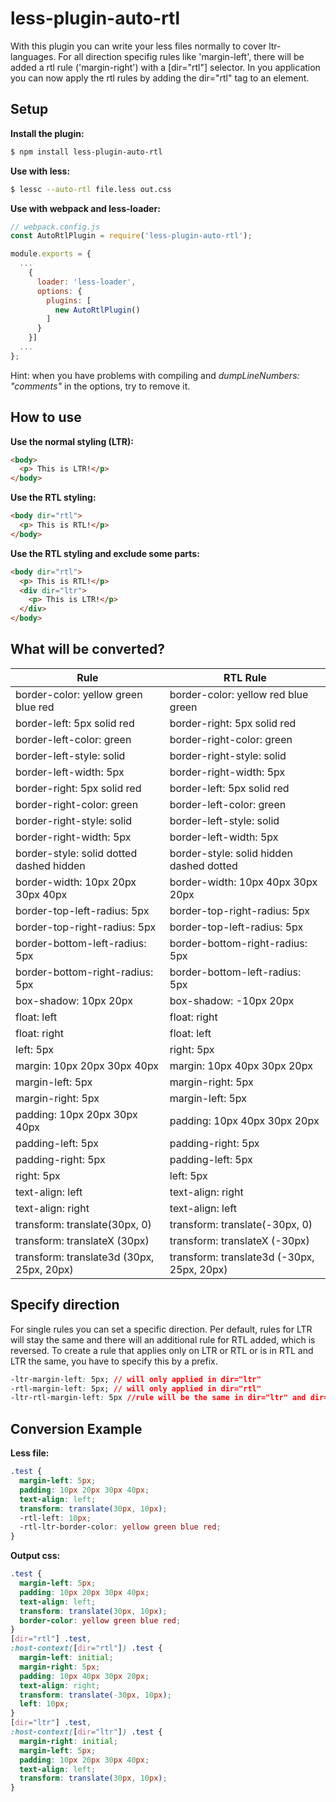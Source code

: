 less-plugin-auto-rtl
===============

With this plugin you can write your less files normally to cover ltr-languages. For all direction specifig rules like 'margin-left', there will be added a rtl rule ('margin-right') with a [dir="rtl"] selector. In you application you can now apply the rtl rules by adding the dir="rtl" tag to an element.

Setup
------
__Install the plugin:__
```bash
$ npm install less-plugin-auto-rtl
```

__Use with less:__
```bash
$ lessc --auto-rtl file.less out.css
```

__Use with webpack and less-loader:__
```javascript
// webpack.config.js
const AutoRtlPlugin = require('less-plugin-auto-rtl');

module.exports = {
  ...
    {
      loader: 'less-loader', 
      options: {
        plugins: [
          new AutoRtlPlugin()
        ]
      }
    }]
  ...
};
```
Hint: when you have problems with compiling and *dumpLineNumbers: "comments"* in the options, try to remove it.

How to use
---------
__Use the normal styling (LTR):__
```html
<body>
  <p> This is LTR!</p>
</body>
```

__Use the RTL styling:__
```html
<body dir="rtl">
  <p> This is RTL!</p>
</body>
```

__Use the RTL styling and exclude some parts:__
```html
<body dir="rtl">
  <p> This is RTL!</p>
  <div dir="ltr">
    <p> This is LTR!</p>
  </div>
</body>
```

What will be converted?
-------
| Rule          |RTL Rule       |
| ------------- |-------------|
| border-color: yellow green blue red | border-color: yellow red blue green |
| border-left: 5px solid red | border-right: 5px solid red |
| border-left-color: green | border-right-color: green |
| border-left-style: solid | border-right-style: solid |
| border-left-width: 5px | border-right-width: 5px |
| border-right: 5px solid red | border-left: 5px solid red |
| border-right-color: green | border-left-color: green |
| border-right-style: solid | border-left-style: solid |
| border-right-width: 5px | border-left-width: 5px |
| border-style: solid dotted dashed hidden | border-style: solid hidden dashed dotted |
| border-width: 10px 20px 30px 40px | border-width: 10px 40px 30px 20px |
| border-top-left-radius: 5px | border-top-right-radius: 5px |
| border-top-right-radius: 5px | border-top-left-radius: 5px |
| border-bottom-left-radius: 5px | border-bottom-right-radius: 5px |
| border-bottom-right-radius: 5px | border-bottom-left-radius: 5px |
| box-shadow: 10px 20px | box-shadow: -10px 20px |
| float: left | float: right |
| float: right | float: left |
| left: 5px | right: 5px |
| margin: 10px 20px 30px 40px | margin: 10px 40px 30px 20px |
| margin-left: 5px | margin-right: 5px |
| margin-right: 5px | margin-left: 5px |
| padding: 10px 20px 30px 40px | padding: 10px 40px 30px 20px |
| padding-left: 5px | padding-right: 5px |
| padding-right: 5px | padding-left: 5px |
| right: 5px | left: 5px |
| text-align: left | text-align: right |
| text-align: right | text-align: left |
| transform: translate(30px, 0) | transform: translate(-30px, 0) |
| transform: translateX (30px) | transform: translateX (-30px) |
| transform: translate3d (30px, 25px, 20px) | transform: translate3d (-30px, 25px, 20px) |

Specify direction
-----------
For single rules you can set a specific direction. Per default, rules for LTR will stay the same and there will an additional rule for RTL added, which is reversed. To create a rule that applies only on LTR or RTL or is in RTL and LTR the same, you have to specify this by a prefix.
```css
-ltr-margin-left: 5px; // will only applied in dir="ltr"
-rtl-margin-left: 5px; // will only applied in dir="rtl"
-ltr-rtl-margin-left: 5px //rule will be the same in dir="ltr" and dir="rtl"; will not be reversed for dir="rtl"
```

Conversion Example
------------
__Less file:__
```css
.test {
  margin-left: 5px;
  padding: 10px 20px 30px 40px;
  text-align: left;
  transform: translate(30px, 10px);
  -rtl-left: 10px;
  -rtl-ltr-border-color: yellow green blue red;
}
```

__Output css:__
```css
.test {
  margin-left: 5px;
  padding: 10px 20px 30px 40px;
  text-align: left;
  transform: translate(30px, 10px);
  border-color: yellow green blue red;
}
[dir="rtl"] .test,
:host-context([dir="rtl"]) .test {
  margin-left: initial;
  margin-right: 5px;
  padding: 10px 40px 30px 20px;
  text-align: right;
  transform: translate(-30px, 10px);
  left: 10px;
}
[dir="ltr"] .test,
:host-context([dir="ltr"]) .test {
  margin-right: initial;
  margin-left: 5px;
  padding: 10px 20px 30px 40px;
  text-align: left;
  transform: translate(30px, 10px);
}
```
